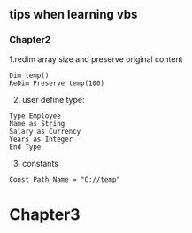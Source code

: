 ## tips when learning vbs

### Chapter2

1.redim array size and preserve original content

```VB
Dim temp()
ReDim Preserve temp(100)
```

2. user define type:

```VB
Type Employee
Name as String
Salary as Currency
Years as Integer
End Type
```

3. constants
```VB
Const Path_Name = "C://temp"
```

# Chapter3
